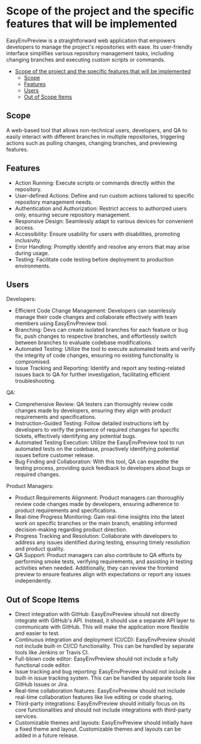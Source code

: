 #  Scope of the project and the specific features that will be implemented

EasyEnvPreview is a straightforward web application that empowers developers to manage the project's repositories with ease. Its user-friendly interface simplifies various repository management tasks, including changing branches and executing custom scripts or commands.

- [Scope of the project and the specific features that will be implemented](#scope-of-the-project-and-the-specific-features-that-will-be-implemented)
  - [Scope](#scope)
  - [Features](#features)
  - [Users](#users)
  - [Out of Scope Items](#out-of-scope-items)


## Scope

A web-based tool that allows non-technical users, developers, and QA to easily interact with different branches in multiple repositories, triggering actions such as pulling changes, changing branches, and previewing features.

## Features

- Action Running: Execute scripts or commands directly within the repository.
- User-defined Actions: Define and run custom actions tailored to specific repository management needs.
- Authentication and Authorization: Restrict access to authorized users only, ensuring secure repository management.
- Responsive Design: Seamlessly adapt to various devices for convenient access.
- Accessibility: Ensure usability for users with disabilities, promoting inclusivity.
- Error Handling: Promptly identify and resolve any errors that may arise during usage.
- Testing: Facilitate code testing before deployment to production environments.

## Users

Developers:

- Efficient Code Change Management: Developers can seamlessly manage their code changes and collaborate effectively with team members using EasyEnvPreview tool.
- Branching: Devs can create isolated branches for each feature or bug fix, push changes to respective branches, and effortlessly switch between branches to evaluate codebase modifications.
- Automated Testing: Utilize the tool to execute automated tests and verify the integrity of code changes, ensuring no existing functionality is compromised.
- Issue Tracking and Reporting: Identify and report any testing-related issues back to QA for further investigation, facilitating efficient troubleshooting.

QA:

- Comprehensive Review: QA testers can thoroughly review code changes made by developers, ensuring they align with product requirements and specifications.
- Instruction-Guided Testing: Follow detailed instructions left by developers to verify the presence of required changes for specific tickets, effectively identifying any potential bugs.
- Automated Testing Execution: Utilize the EasyEnvPreview tool to run automated tests on the codebase, proactively identifying potential issues before customer release.
- Bug Finding and Collaboration: With this tool, QA can expedite the testing process, providing quick feedback to developers about bugs or required changes.

Product Managers:

- Product Requirements Alignment: Product managers can thoroughly review code changes made by developers, ensuring adherence to product requirements and specifications.
- Real-time Progress Monitoring: Gain real-time insights into the latest work on specific branches or the main branch, enabling informed decision-making regarding product direction.
- Progress Tracking and Resolution: Collaborate with developers to address any issues identified during testing, ensuring timely resolution and product quality.
- QA Support: Product managers can also contribute to QA efforts by performing smoke tests, verifying requirements, and assisting in testing activities when needed. Additionally, they can review the frontend preview to ensure features align with expectations or report any issues independently.


## Out of Scope Items

- Direct integration with GitHub: EasyEnvPreview should not directly integrate with GitHub's API. Instead, it should use a separate API layer to communicate with GitHub. This will make the application more flexible and easier to test.
- Continuous integration and deployment (CI/CD): EasyEnvPreview should not include built-in CI/CD functionality. This can be handled by separate tools like Jenkins or Travis CI.
- Full-blown code editor: EasyEnvPreview should not include a fully functional code editor.
- Issue tracking and bug reporting: EasyEnvPreview should not include a built-in issue tracking system. This can be handled by separate tools like GitHub Issues or Jira.
- Real-time collaboration features: EasyEnvPreview should not include real-time collaboration features like live editing or code sharing.
- Third-party integrations: EasyEnvPreview should initially focus on its core functionalities and should not include integrations with third-party services.
- Customizable themes and layouts: EasyEnvPreview should initially have a fixed theme and layout. Customizable themes and layouts can be added in a future release.
